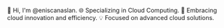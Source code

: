 👋 Hi, I'm @eniscanaslan.
🌐 Specializing in Cloud Computing.
🚀 Embracing cloud innovation and efficiency.
💡 Focused on advanced cloud solutions.
